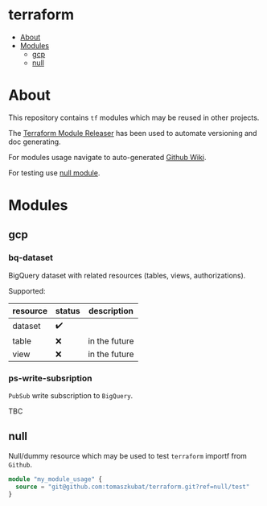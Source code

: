 # terraform

- [About](#about)
- [Modules](#modules)
  - [gcp](#gcp)
  - [null](#null)

# About

This repository contains `tf` modules which may be reused in other projects.

The [Terraform Module Releaser](https://github.com/techpivot/terraform-module-releaser) has been used to automate versioning and doc generating.

For modules usage navigate to auto-generated [Github Wiki](https://github.com/tomaszkubat/terraform/wiki).

For testing use [null module](#null).

# Modules

## gcp

### bq-dataset

BigQuery dataset with related resources (tables, views, authorizations).

Supported:

| resource | status | description |
|---|---|---|
| dataset  | ✔️ | |
| table  | ❌ | in the future |
| view | ❌ | in the future |


### ps-write-subsription

`PubSub` write subscription to `BigQuery`.

TBC

## null

Null/dummy resource which may be used to test `terraform` importf from `Github`.


```terraform
module "my_module_usage" {
  source = "git@github.com:tomaszkubat/terraform.git?ref=null/test"
}
```